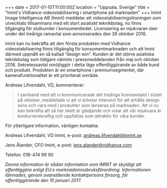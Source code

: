 +++
date = 2017-01-10T11:00:00Z
location = "Uppsala, Sverige"
title = "Imint's Vidhance videostabilisering i smartphone på marknaden"
+++
Imint Image Intelligence AB (Imint) meddelar att videostabiliseringslösningen som utvecklats tillsammans med ett stort asiatiskt teknikbolag, nu finns tillgänglig för slutkunder i konsumentledet. Licensiering av mjukvaran sker under det treåriga ramavtal som annonserades den 26 oktober 2016.<!--more-->

Imint kan nu bekräfta att den första produkten med Vidhance videostabilisering finns tillgänglig för konsumentmarknaden och att Imint därmed uppnått en så kallad ”design win”. Kunden är det större asiatiska teknikbolag som tidigare nämnts i pressmeddelanden från maj och oktober 2016. Sekretessavtal omöjliggör i detta läge offentliggörande av både kund och produkt. Produkten är en smartphone i premiumsegmentet, där kamerafunktionalitet är ett prioriterat område.

Andreas Lifvendahl, VD, kommenterar:

>I samband med att vi kommunicerade det treåriga licensavtalet i slutet på oktober, meddelade vi att vi arbetar intensivt för att erhålla design wins och vara med i produkter som lanseras på marknaden. Att vi nu kan bekräfta att så har skett är glädjande och visar att vår mjukvara är konkurrenskraftig och uppfattas som attraktiv för våra kunder.

För ytterligare information, vänligen kontakta:

Andreas Lifvendahl, VD Imint, e-post: andreas.lifvendahl@imint.se

Jens Ålander, CFO Imint, e-post: jens.alander@vidhance.com

Telefon: 018-474 99 90

_Denna information är sådan information som IMINT är skyldigt att offentliggöra enligt EU:s marknadsmissbruksförordning. Informationen lämnades, genom ovanstående kontaktpersons försorg, för offentliggörande den 10 januari 2017._